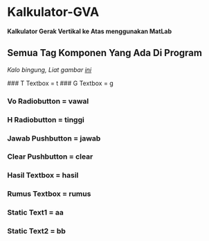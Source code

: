 # Kalkulator-GVA
**Kalkulator Gerak Vertikal ke Atas menggunakan MatLab**

## Semua Tag Komponen Yang Ada Di Program

*Kalo bingung, Liat gambar [ini](https://drive.google.com/file/d/1F_5-wXwhBpWKIh0je1M_vyLb6VUXUTAy/view?usp=sharing)*

<VT Textbox = vt>
### T Textbox = t
### G Textbox = g

### Vo Radiobutton = vawal
### H Radiobutton = tinggi

### Jawab Pushbutton = jawab
### Clear Pushbutton = clear

### Hasil Textbox = hasil
### Rumus Textbox = rumus

### Static Text1 = aa
### Static Text2 = bb
